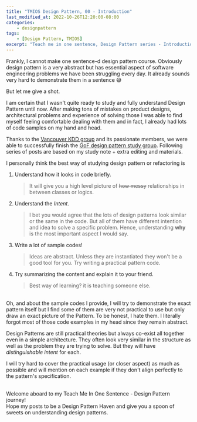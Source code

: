 ```yaml
---
title: "TMIOS Design Pattern, 00 - Introduction"
last_modified_at: 2022-10-26T12:20:00-08:00
categories:
    - designpattern
tags:
    - [Design Pattern, TMIOS]
excerpt: "Teach me in one sentence, Design Pattern series - Introduction"
---
```


Frankly, I cannot make one sentence-d design pattern course. Obviously design pattern is a very abstract but has essential aspect of software engineering problems we have been struggling every day. It already sounds very hard to demonstrate them in a sentence 😅

But let me give a shot. 

I am certain that I wasn't quite ready to study and fully understand Design Pattern until now. After making tons of mistakes on product designs, architectural problems and experience of solving those I was able to find myself feeling comfortable dealing with them and in fact, I already had lots of code samples on my hand and head.

Thanks to the [Vancouver KDD group](https://www.facebook.com/groups/VancouverKDD/) and its passionate members, we were able to successfully finish the [GoF design pattern study group](https://github.com/Vancouver-KDD/book-study-gof-design-pattern). Following series of posts are based on my study note + extra editing and materials.

I personally think the best way of studying design pattern or refactoring is 

1. Understand how it looks in code briefly.
    > It will give you a high level picture of ~~how messy~~ relationships in between classes or logics.

2. Understand the *Intent*. 
    > I bet you would agree that the lots of design patterns look similar or the same in the code. But all of them have different intention and idea to solve a specific problem. Hence, understanding **why** is the most important aspect I would say.

3. Write a lot of sample codes!
    > Ideas are abstract. Unless they are instantiated they won't be a good tool for you. Try writing a practical pattern code.

4. Try summarizing the content and explain it to your friend.
    > Best way of learning? it is teaching someone else.

<br/>
Oh, and about the sample codes I provide, I will try to demonstrate the exact pattern itself but I find some of them are very not practical to use but only draw an exact picture of the Pattern. To be honest, I hate them. I literally forgot most of those code examples in my head since they remain abstract. 

Design Patterns are still practical theories but always co-exist all together even in a simple architecture. They often look very similar in the structure as well as the problem they are trying to solve. But they will have *distinguishable intent* for each.

I will try hard to cover the practical usage (or closer aspect) as much as possible and will mention on each example if they don't align perfectly to the pattern's specification.


<br/>
Welcome aboard to my Teach Me In One Sentence - Design Pattern journey!

<br/>
Hope my posts to be a Design Pattern Haven and give you a spoon of sweets on understanding design patterns.
